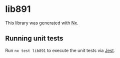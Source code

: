 # lib891

This library was generated with [Nx](https://nx.dev).

## Running unit tests

Run `nx test lib891` to execute the unit tests via [Jest](https://jestjs.io).
